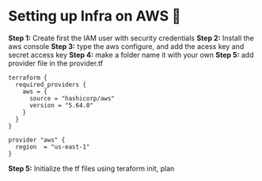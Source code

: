 # Setting up Infra on AWS 📝

**Step 1:**  Create first the IAM user with security credentials
**Step 2:**  Install the aws console
**Step 3:** type the aws configure, and add the acess key and secret access key
**Step 4:**  make a folder name it with your own
**Step 5:**  add provider file in the provider.tf

```
terraform {
  required_providers {
    aws = {
      source = "hashicorp/aws"
      version = "5.64.0"
    }
  }
}

provider "aws" {
  region  = "us-east-1"
}
```


**Step 5:**  Initialize the tf files using teraform init, plan